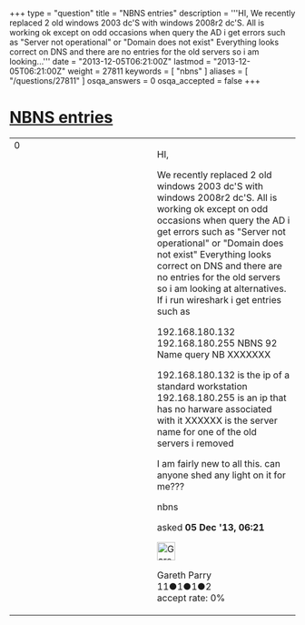 +++
type = "question"
title = "NBNS entries"
description = '''HI, We recently replaced 2 old windows 2003 dc&#x27;S with windows 2008r2 dc&#x27;S. All is working ok except on odd occasions when query the AD i get errors such as &quot;Server not operational&quot; or &quot;Domain does not exist&quot; Everything looks correct on DNS and there are no entries for the old servers so i am looking...'''
date = "2013-12-05T06:21:00Z"
lastmod = "2013-12-05T06:21:00Z"
weight = 27811
keywords = [ "nbns" ]
aliases = [ "/questions/27811" ]
osqa_answers = 0
osqa_accepted = false
+++

<div class="headNormal">

# [NBNS entries](/questions/27811/nbns-entries)

</div>

<div id="main-body">

<div id="askform">

<table id="question-table" style="width:100%;"><colgroup><col style="width: 50%" /><col style="width: 50%" /></colgroup><tbody><tr class="odd"><td style="width: 30px; vertical-align: top"><div class="vote-buttons"><div id="post-27811-score" class="post-score" title="current number of votes">0</div><div id="favorite-count" class="favorite-count"></div></div></td><td><div id="item-right"><div class="question-body"><p>HI,</p><p>We recently replaced 2 old windows 2003 dc'S with windows 2008r2 dc'S. All is working ok except on odd occasions when query the AD i get errors such as "Server not operational" or "Domain does not exist" Everything looks correct on DNS and there are no entries for the old servers so i am looking at alternatives. If i run wireshark i get entries such as</p><p>192.168.180.132 192.168.180.255 NBNS 92 Name query NB XXXXXXX</p><p>192.168.180.132 is the ip of a standard workstation 192.168.180.255 is an ip that has no harware associated with it XXXXXX is the server name for one of the old servers i removed</p><p>I am fairly new to all this. can anyone shed any light on it for me???</p></div><div id="question-tags" class="tags-container tags">nbns</div><div id="question-controls" class="post-controls"></div><div class="post-update-info-container"><div class="post-update-info post-update-info-user"><p>asked <strong>05 Dec '13, 06:21</strong></p><img src="https://secure.gravatar.com/avatar/8f2fa32ee1544e1df87b0330e47fc673?s=32&amp;d=identicon&amp;r=g" class="gravatar" width="32" height="32" alt="Gareth%20Parry&#39;s gravatar image" /><p>Gareth Parry<br />
<span class="score" title="11 reputation points">11</span><span title="1 badges"><span class="badge1">●</span><span class="badgecount">1</span></span><span title="1 badges"><span class="silver">●</span><span class="badgecount">1</span></span><span title="2 badges"><span class="bronze">●</span><span class="badgecount">2</span></span><br />
<span class="accept_rate" title="Rate of the user&#39;s accepted answers">accept rate:</span> <span title="Gareth Parry has no accepted answers">0%</span></p></div></div><div id="comments-container-27811" class="comments-container"></div><div id="comment-tools-27811" class="comment-tools"></div><div class="clear"></div><div id="comment-27811-form-container" class="comment-form-container"></div><div class="clear"></div></div></td></tr></tbody></table>

</div>

</div>

